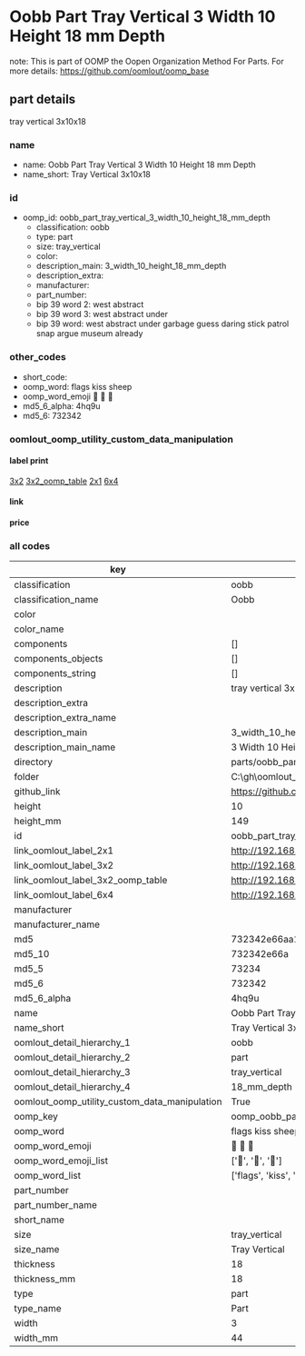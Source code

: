 # Oobb Part Tray Vertical 3 Width 10 Height 18 mm Depth  

note: This is part of OOMP the Oopen Organization Method For Parts. For more details: https://github.com/oomlout/oomp_base

##  part details
  



tray vertical 3x10x18



### name
* name: Oobb Part Tray Vertical 3 Width 10 Height 18 mm Depth
* name_short: Tray Vertical 3x10x18 
### id
* oomp_id: oobb_part_tray_vertical_3_width_10_height_18_mm_depth
  * classification: oobb
  * type: part
  * size: tray_vertical
  * color: 
  * description_main: 3_width_10_height_18_mm_depth
  * description_extra: 
  * manufacturer: 
  * part_number: 
  * bip 39 word 2: west abstract
  * bip 39 word 3: west abstract under
  * bip 39 word: west abstract under garbage guess daring stick patrol snap argue museum already

### other_codes
* short_code: 
* oomp_word: flags kiss sheep
* oomp_word_emoji :flags: :kiss: :sheep:
* md5_6_alpha: 4hq9u
* md5_6: 732342






### oomlout_oomp_utility_custom_data_manipulation
#### label print
[3x2](http://192.168.1.245:1112/?label=oomp%204hq9u)
[3x2_oomp_table](http://192.168.1.108:1112/?label=oomp%204hq9u)
[2x1](http://192.168.1.242:1112/?label=oomp%204hq9u)
[6x4](http://192.168.1.55:1112/?label=oomp%204hq9u)    

#### link

                              

#### price







### all codes 
| key | value |  
| --- | --- |  
| classification | oobb |  
| classification_name | Oobb |  
| color |  |  
| color_name |  |  
| components | [] |  
| components_objects | [] |  
| components_string | [] |  
| description | tray vertical 3x10x18 |  
| description_extra |  |  
| description_extra_name |  |  
| description_main | 3_width_10_height_18_mm_depth |  
| description_main_name | 3 Width 10 Height 18 mm Depth |  
| directory | parts/oobb_part_tray_vertical_3_width_10_height_18_mm_depth |  
| folder | C:\gh\oomlout_oobb_version_4_generated_parts\parts\oobb_part_tray_vertical_3_width_10_height_18_mm_depth |  
| github_link | https://github.com/oomlout/oomlout_oomp_part_src/tree/main/parts/oobb_part_tray_vertical_3_width_10_height_18_mm_depth |  
| height | 10 |  
| height_mm | 149 |  
| id | oobb_part_tray_vertical_3_width_10_height_18_mm_depth |  
| link_oomlout_label_2x1 | http://192.168.1.242:1112/?label=oomp%204hq9u |  
| link_oomlout_label_3x2 | http://192.168.1.245:1112/?label=oomp%204hq9u |  
| link_oomlout_label_3x2_oomp_table | http://192.168.1.108:1112/?label=oomp%204hq9u |  
| link_oomlout_label_6x4 | http://192.168.1.55:1112/?label=oomp%204hq9u |  
| manufacturer |  |  
| manufacturer_name |  |  
| md5 | 732342e66aa13ab4de33b5f9d9803fcb |  
| md5_10 | 732342e66a |  
| md5_5 | 73234 |  
| md5_6 | 732342 |  
| md5_6_alpha | 4hq9u |  
| name | Oobb Part Tray Vertical 3 Width 10 Height 18 mm Depth |  
| name_short | Tray Vertical 3x10x18  |  
| oomlout_detail_hierarchy_1 | oobb |  
| oomlout_detail_hierarchy_2 | part |  
| oomlout_detail_hierarchy_3 | tray_vertical |  
| oomlout_detail_hierarchy_4 | 18_mm_depth |  
| oomlout_oomp_utility_custom_data_manipulation | True |  
| oomp_key | oomp_oobb_part_tray_vertical_3_width_10_height_18_mm_depth |  
| oomp_word | flags kiss sheep |  
| oomp_word_emoji | :flags: :kiss: :sheep: |  
| oomp_word_emoji_list | [':flags:', ':kiss:', ':sheep:'] |  
| oomp_word_list | ['flags', 'kiss', 'sheep'] |  
| part_number |  |  
| part_number_name |  |  
| short_name |  |  
| size | tray_vertical |  
| size_name | Tray Vertical |  
| thickness | 18 |  
| thickness_mm | 18 |  
| type | part |  
| type_name | Part |  
| width | 3 |  
| width_mm | 44 |  
